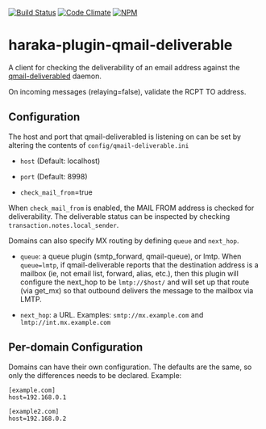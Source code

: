 [![Build Status][ci-img]][ci-url]
[![Code Climate][clim-img]][clim-url]
[![NPM][npm-img]][npm-url]

# haraka-plugin-qmail-deliverable

A client for checking the deliverability of an email address against the [qmail-deliverabled](http://search.cpan.org/dist/Qmail-Deliverable/) daemon.

On incoming messages (relaying=false), validate the RCPT TO address.

## Configuration

The host and port that qmail-deliverabled is listening on can be set by
altering the contents of `config/qmail-deliverable.ini`

* `host` (Default: localhost)

* `port` (Default: 8998)

* `check_mail_from`=true

When `check_mail_from` is enabled, the MAIL FROM address is checked for deliverability. The deliverable status can be inspected by checking `transaction.notes.local_sender`.

Domains can also specify MX routing by defining `queue` and `next_hop`.

* `queue`: a queue plugin (smtp_forward, qmail-queue), or lmtp. When `queue=lmtp`, if qmail-deliverable reports that the destination address is a mailbox (ie, not email list, forward, alias, etc.), then this plugin will configure the next_hop to be `lmtp://$host/` and will set up that route (via get_mx) so that outbound delivers the message to the mailbox via LMTP.

* `next_hop`: a URL. Examples: `smtp://mx.example.com` and `lmtp://int.mx.example.com`


## Per-domain Configuration

Domains can have their own configuration. The defaults are the same, so only the differences
needs to be declared. Example:

    [example.com]
    host=192.168.0.1
    
    [example2.com]
    host=192.168.0.2


<!-- leave these buried at the bottom of the document -->
[ci-img]: https://github.com/haraka/haraka-plugin-qmail-deliverable/actions/workflows/ci.yml/badge.svg
[ci-url]: https://github.com/haraka/haraka-plugin-qmail-deliverable/actions/workflows/ci.yml
[clim-img]: https://codeclimate.com/github/haraka/haraka-plugin-qmail-deliverable/badges/gpa.svg
[clim-url]: https://codeclimate.com/github/haraka/haraka-plugin-qmail-deliverable
[npm-img]: https://nodei.co/npm/haraka-plugin-qmail-deliverable.png
[npm-url]: https://www.npmjs.com/package/haraka-plugin-qmail-deliverable
